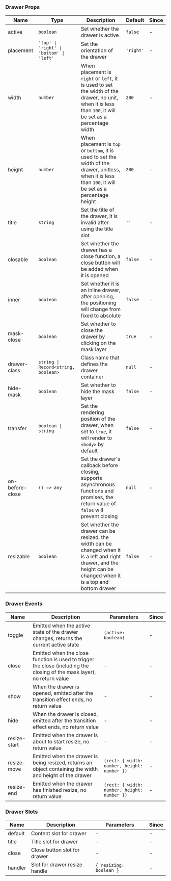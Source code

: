 ### Drawer Props

| Name            | Type                                     | Description                                                                                                                                                          | Default   | Since |
| --------------- | ---------------------------------------- | -------------------------------------------------------------------------------------------------------------------------------------------------------------------- | --------- | ----- |
| active          | `boolean`                                | Set whether the drawer is active                                                                                                                                     | `false`   | -     |
| placement       | `'top' \| 'right' \| 'bottom' \| 'left'` | Set the orientation of the drawer                                                                                                                                    | `'right'` | -     |
| width           | `number`                                 | When placement is `right` or `left`, it is used to set the width of the drawer, no unit, when it is less than `100`, it will be set as a percentage width            | `280`     | -     |
| height          | `number`                                 | When placement is `top` or `bottom`, it is used to set the width of the drawer, unitless, when it is less than `100`, it will be set as a percentage height          | `280`     | -     |
| title           | `string`                                 | Set the title of the drawer, it is invalid after using the title slot                                                                                                | `''`      | -     |
| closable        | `boolean`                                | Set whether the drawer has a close function, a close button will be added when it is opened                                                                          | `false`   | -     |
| inner           | `boolean`                                | Set whether it is an inline drawer, after opening, the positioning will change from fixed to absolute                                                                | `false`   | -     |
| mask-close      | `boolean`                                | Set whether to close the drawer by clicking on the mask layer                                                                                                        | `true`    | -     |
| drawer-class    | `string \| Record<string, boolean>`      | Class name that defines the drawer container                                                                                                                         | `null`    | -     |
| hide-mask       | `boolean`                                | Set whether to hide the mask layer                                                                                                                                   | `false`   | -     |
| transfer        | `boolean \| string`                      | Set the rendering position of the drawer, when set to `true`, it will render to `<body>` by default                                                                  | `false`   | -     |
| on-before-close | `() => any`                              | Set the drawer's callback before closing, supports asynchronous functions and promises, the return value of `false` will prevent closing                             | `null`    | -     |
| resizable       | `boolean`                                | Set whether the drawer can be resized, the width can be changed when it is a left and right drawer, and the height can be changed when it is a top and bottom drawer | `false`   | -     |

### Drawer Events

| Name         | Description                                                                                                             | Parameters                                  | Since |
| ------------ | ----------------------------------------------------------------------------------------------------------------------- | ------------------------------------------- | ----- |
| toggle       | Emitted when the active state of the drawer changes, returns the current active state                                   | `(active: boolean)`                         | -     |
| close        | Emitted when the close function is used to trigger the close (including the closing of the mask layer), no return value | -                                           | -     |
| show         | When the drawer is opened, emitted after the transition effect ends, no return value                                    | -                                           | -     |
| hide         | When the drawer is closed, emitted after the transition effect ends, no return value                                    | -                                           | -     |
| resize-start | Emitted when the drawer is about to start resize, no return value                                                       | -                                           | -     |
| resize-move  | Emitted when the drawer is being resized, returns an object containing the width and height of the drawer               | `(rect: { width: number, height: number })` | -     |
| resize-end   | Emitted when the drawer has finished resize, no return value                                                            | `(rect: { width: number, height: number })` | -     |

### Drawer Slots

| Name    | Description                   | Parameters              | Since |
| ------- | ----------------------------- | ----------------------- | ----- |
| default | Content slot for drawer       | -                       | -     |
| title   | Title slot for drawer         | -                       | -     |
| close   | Close button slot for drawer  | -                       | -     |
| handler | Slot for drawer resize handle | `{ resizing: boolean }` | -     |
